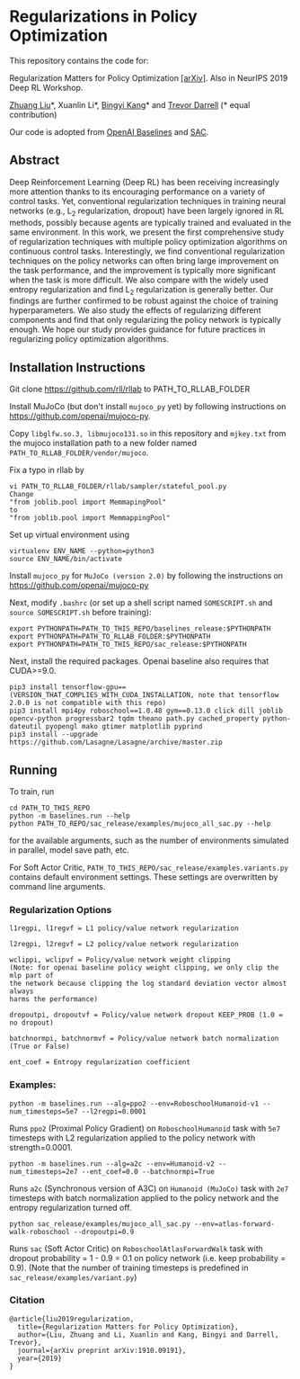 # Regularizations in Policy Optimization

This repository contains the code for:  

Regularization Matters for Policy Optimization [[arXiv]](https://arxiv.org/abs/1910.09191). Also in NeurIPS 2019 Deep RL Workshop.

[Zhuang Liu](https://liuzhuang13.github.io/)\*, Xuanlin Li\*, [Bingyi Kang](scholar.google.com.sg/citations?user=NmHgX-wAAAAJ)\* and [Trevor Darrell](https://people.eecs.berkeley.edu/~trevor/) (\* equal contribution)

Our code is adopted from [OpenAI Baselines](https://github.com/openai/baselines) and [SAC](https://github.com/haarnoja/sac).

## Abstract 
Deep Reinforcement Learning (Deep RL) has been receiving increasingly more
attention thanks to its encouraging performance on a variety of control tasks.
Yet, conventional regularization techniques in training neural networks (e.g.,
L<sub>2</sub> regularization, dropout) have been largely ignored in RL methods,
possibly because agents are typically trained and evaluated in the same
environment. In this work, we present the first comprehensive study of
regularization techniques with multiple policy optimization algorithms on
continuous control tasks. Interestingly, we find conventional regularization
techniques on the policy networks can often bring large improvement on the task
performance, and the improvement is typically more significant when the task is
more difficult. We also compare with the widely used entropy regularization and
find L<sub>2</sub> regularization is generally better. Our findings are further
confirmed to be robust against the choice of training hyperparameters. We also
study the effects of regularizing different components and find that only
regularizing the policy network is typically enough. We hope our study provides
guidance for future practices in regularizing policy optimization algorithms.


## Installation Instructions

Git clone https://github.com/rll/rllab to PATH_TO_RLLAB_FOLDER

Install MuJoCo (but don't install `mujoco_py` yet) by following instructions on https://github.com/openai/mujoco-py.

Copy `libglfw.so.3, libmujoco131.so` in this repository and `mjkey.txt` from the mujoco installation path to a new folder named `PATH_TO_RLLAB_FOLDER/vendor/mujoco`.

Fix a typo in rllab by
```
vi PATH_TO_RLLAB_FOLDER/rllab/sampler/stateful_pool.py
Change 
"from joblib.pool import MemmapingPool"
to
"from joblib.pool import MemmappingPool"
```

Set up virtual environment using 
```
virtualenv ENV_NAME --python=python3
source ENV_NAME/bin/activate
```

Install `mujoco_py` for `MuJoCo (version 2.0)` by following the instructions on https://github.com/openai/mujoco-py

Next, modify `.bashrc` (or set up a shell script named `SOMESCRIPT.sh` and `source SOMESCRIPT.sh` before training):
```
export PYTHONPATH=PATH_TO_THIS_REPO/baselines_release:$PYTHONPATH
export PYTHONPATH=PATH_TO_RLLAB_FOLDER:$PYTHONPATH
export PYTHONPATH=PATH_TO_THIS_REPO/sac_release:$PYTHONPATH
```

Next, install the required packages. Openai baseline also requires that CUDA>=9.0.
```
pip3 install tensorflow-gpu==(VERSION_THAT_COMPLIES_WITH_CUDA_INSTALLATION, note that tensorflow 2.0.0 is not compatible with this repo)
pip3 install mpi4py roboschool==1.0.48 gym==0.13.0 click dill joblib opencv-python progressbar2 tqdm theano path.py cached_property python-dateutil pyopengl mako gtimer matplotlib pyprind
pip3 install --upgrade https://github.com/Lasagne/Lasagne/archive/master.zip
```

## Running

To train, run 
```
cd PATH_TO_THIS_REPO
python -m baselines.run --help
python PATH_TO_REPO/sac_release/examples/mujoco_all_sac.py --help
```
for the available arguments, such as the number of environments simulated in parallel, model save path, etc.

For Soft Actor Critic, `PATH_TO_THIS_REPO/sac_release/examples.variants.py` contains default environment settings. These settings are overwritten by command line arguments.

### Regularization Options
```
l1regpi, l1regvf = L1 policy/value network regularization

l2regpi, l2regvf = L2 policy/value network regularization

wclippi, wclipvf = Policy/value network weight clipping
(Note: for openai baseline policy weight clipping, we only clip the mlp part of 
the network because clipping the log standard deviation vector almost always 
harms the performance)

dropoutpi, dropoutvf = Policy/value network dropout KEEP_PROB (1.0 = no dropout)

batchnormpi, batchnormvf = Policy/value network batch normalization (True or False)

ent_coef = Entropy regularization coefficient
```

### Examples:
```
python -m baselines.run --alg=ppo2 --env=RoboschoolHumanoid-v1 --num_timesteps=5e7 --l2regpi=0.0001
```
Runs `ppo2` (Proximal Policy Gradient) on `RoboschoolHumanoid` task with `5e7` timesteps with L2 regularization applied to the policy network with strength=0.0001.

```
python -m baselines.run --alg=a2c --env=Humanoid-v2 --num_timesteps=2e7 --ent_coef=0.0 --batchnormpi=True
```
Runs `a2c` (Synchronous version of A3C) on `Humanoid (MuJoCo)` task with `2e7` timesteps with batch normalization applied to the policy network and the entropy regularization turned off.

```
python sac_release/examples/mujoco_all_sac.py --env=atlas-forward-walk-roboschool --dropoutpi=0.9
```
Runs `sac` (Soft Actor Critic) on `RoboschoolAtlasForwardWalk` task with dropout probability = 1 - 0.9 = 0.1 on policy network (i.e. keep probability = 0.9).
(Note that the number of training timesteps is predefined in `sac_release/examples/variant.py`)


### Citation

```
@article{liu2019regularization,
  title={Regularization Matters for Policy Optimization},
  author={Liu, Zhuang and Li, Xuanlin and Kang, Bingyi and Darrell, Trevor},
  journal={arXiv preprint arXiv:1910.09191},
  year={2019}
}
```
